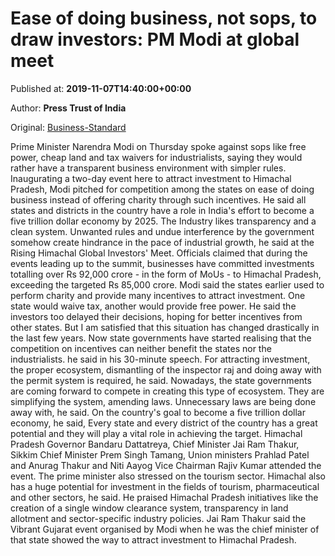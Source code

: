 
# Ease of doing business, not sops, to draw investors: PM Modi at global meet

Published at: **2019-11-07T14:40:00+00:00**

Author: **Press Trust of India**

Original: [Business-Standard](https://www.business-standard.com/article/pti-stories/ease-of-doing-business-not-sops-attracts-investors-modi-119110701537_1.html)

Prime Minister Narendra Modi on Thursday spoke against sops like free power, cheap land and tax waivers for industrialists, saying they would rather have a transparent business environment with simpler rules.
Inaugurating a two-day event here to attract investment to Himachal Pradesh, Modi pitched for competition among the states on ease of doing business instead of offering charity through such incentives.
He said all states and districts in the country have a role in India's effort to become a five trillion dollar economy by 2025.
The Industry likes transparency and a clean system. Unwanted rules and undue interference by the government somehow create hindrance in the pace of industrial growth, he said at the Rising Himachal Global Investors' Meet.
Officials claimed that during the events leading up to the summit, businesses have committed investments totalling over Rs 92,000 crore - in the form of MoUs - to Himachal Pradesh, exceeding the targeted Rs 85,000 crore.
Modi said the states earlier used to perform charity and provide many incentives to attract investment. One state would waive tax, another would provide free power.
He said the investors too delayed their decisions, hoping for better incentives from other states.
But I am satisfied that this situation has changed drastically in the last few years. Now state governments have started realising that the competition on incentives can neither benefit the states nor the industrialists. he said in his 30-minute speech.
For attracting investment, the proper ecosystem, dismantling of the inspector raj and doing away with the permit system is required, he said.
Nowadays, the state governments are coming forward to compete in creating this type of ecosystem. They are simplifying the system, amending laws. Unnecessary laws are being done away with, he said.
On the country's goal to become a five trillion dollar economy, he said, Every state and every district of the country has a great potential and they will play a vital role in achieving the target.
Himachal Pradesh Governor Bandaru Dattatreya, Chief Minister Jai Ram Thakur, Sikkim Chief Minister Prem Singh Tamang, Union ministers Prahlad Patel and Anurag Thakur and Niti Aayog Vice Chairman Rajiv Kumar attended the event.
The prime minister also stressed on the tourism sector. Himachal also has a huge potential for investment in the fields of tourism, pharmaceutical and other sectors, he said.
He praised Himachal Pradesh initiatives like the creation of a single window clearance system, transparency in land allotment and sector-specific industry policies.
Jai Ram Thakur said the Vibrant Gujarat event organised by Modi when he was the chief minister of that state showed the way to attract investment to Himachal Pradesh.

